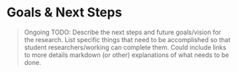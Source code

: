 # Goals & Next Steps

> Ongoing TODO: Describe the next steps and future goals/vision for the research. List specific things that need to be accomplished so that student researchers/working can complete them. Could include links to more details markdown (or other) explanations of what needs to be done.
